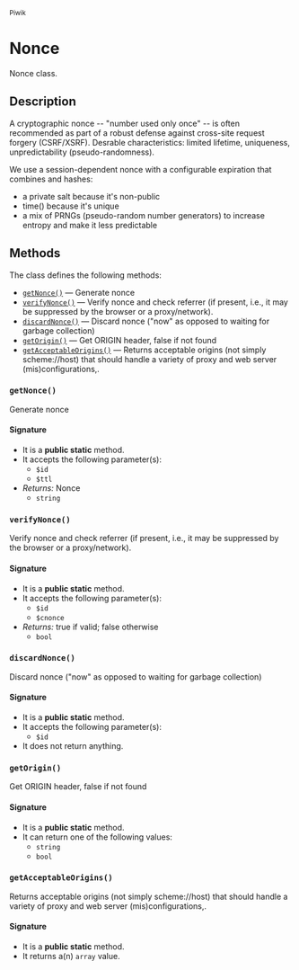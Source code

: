 <small>Piwik</small>

Nonce
=====

Nonce class.

Description
-----------

A cryptographic nonce -- &quot;number used only once&quot; -- is often recommended as part of a robust defense against cross-site request forgery (CSRF/XSRF).
Desrable characteristics: limited lifetime, uniqueness, unpredictability (pseudo-randomness).

We use a session-dependent nonce with a configurable expiration that combines and hashes:
- a private salt because it&#039;s non-public
- time() because it&#039;s unique
- a mix of PRNGs (pseudo-random number generators) to increase entropy and make it less predictable


Methods
-------

The class defines the following methods:

- [`getNonce()`](#getNonce) &mdash; Generate nonce
- [`verifyNonce()`](#verifyNonce) &mdash; Verify nonce and check referrer (if present, i.e., it may be suppressed by the browser or a proxy/network).
- [`discardNonce()`](#discardNonce) &mdash; Discard nonce (&quot;now&quot; as opposed to waiting for garbage collection)
- [`getOrigin()`](#getOrigin) &mdash; Get ORIGIN header, false if not found
- [`getAcceptableOrigins()`](#getAcceptableOrigins) &mdash; Returns acceptable origins (not simply scheme://host) that should handle a variety of proxy and web server (mis)configurations,.

### `getNonce()` <a name="getNonce"></a>

Generate nonce

#### Signature

- It is a **public static** method.
- It accepts the following parameter(s):
    - `$id`
    - `$ttl`
- _Returns:_ Nonce
    - `string`

### `verifyNonce()` <a name="verifyNonce"></a>

Verify nonce and check referrer (if present, i.e., it may be suppressed by the browser or a proxy/network).

#### Signature

- It is a **public static** method.
- It accepts the following parameter(s):
    - `$id`
    - `$cnonce`
- _Returns:_ true if valid; false otherwise
    - `bool`

### `discardNonce()` <a name="discardNonce"></a>

Discard nonce (&quot;now&quot; as opposed to waiting for garbage collection)

#### Signature

- It is a **public static** method.
- It accepts the following parameter(s):
    - `$id`
- It does not return anything.

### `getOrigin()` <a name="getOrigin"></a>

Get ORIGIN header, false if not found

#### Signature

- It is a **public static** method.
- It can return one of the following values:
    - `string`
    - `bool`

### `getAcceptableOrigins()` <a name="getAcceptableOrigins"></a>

Returns acceptable origins (not simply scheme://host) that should handle a variety of proxy and web server (mis)configurations,.

#### Signature

- It is a **public static** method.
- It returns a(n) `array` value.

